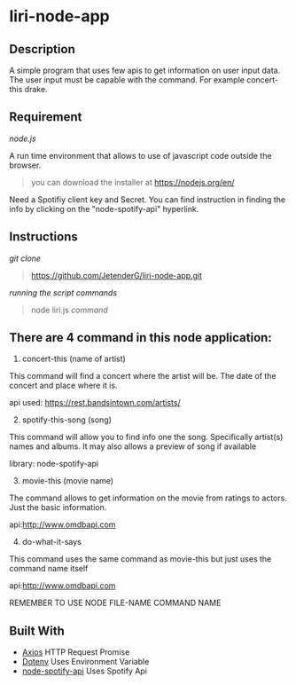 # liri-node-app

Description 
-----------
 A simple program that uses few apis to get information on user input data. The user input must be capable with the command. For example concert-this drake.

Requirement
----

*node.js*

A run time environment that allows to use of javascript code outside the browser.

> you can download the installer  at https://nodejs.org/en/


Need a Spotifiy client key and Secret. You can find instruction in finding the info by clicking on the "node-spotify-api" hyperlink.

Instructions 
---

*git clone*

>https://github.com/JetenderG/liri-node-app.git

*running the script commands*

>node liri.js *command*

There are 4 command in this node application:
------------

1. concert-this (name of artist)

This command will find a concert where the artist will be. The date of the concert and place where it is.

api used: https://rest.bandsintown.com/artists/

 2. spotify-this-song (song)

This command will allow you to find info one the song. Specifically artist(s) names and albums. It may also allows a preview of song if available

library: node-spotify-api

3. movie-this (movie name)

The command allows to get information on the movie from ratings to actors. Just the basic information.

api:http://www.omdbapi.com

4. do-what-it-says

This command uses the same command as movie-this but just uses the command name itself

api:http://www.omdbapi.com

REMEMBER TO USE NODE FILE-NAME COMMAND NAME

Built With
-----

 - [Axios](https://www.npmjs.com/package/axios) HTTP Request Promise
 - [Dotenv](https://www.npmjs.com/package/dotenv) Uses Environment Variable
 - [node-spotify-api](https://www.npmjs.com/package/node-spotify-api) Uses Spotify Api